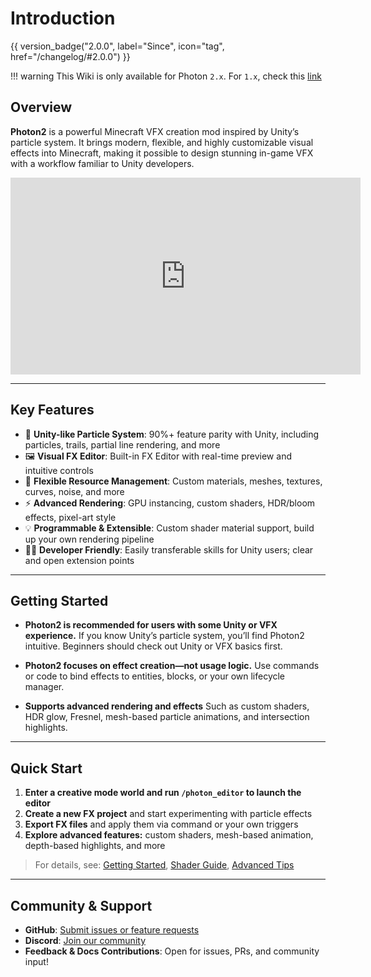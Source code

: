 # Introduction

{{ version_badge("2.0.0", label="Since", icon="tag", href="/changelog/#2.0.0") }}

!!! warning
    This Wiki is only available for Photon `2.x`. For `1.x`, check this [link](https://github.com/Low-Drag-MC/Photon/wiki)


## Overview

**Photon2** is a powerful Minecraft VFX creation mod inspired by Unity’s particle system.
It brings modern, flexible, and highly customizable visual effects into Minecraft, making it possible to design stunning in-game VFX with a workflow familiar to Unity developers.

<iframe width="560" height="315" src="https://www.youtube.com/embed/1fXFaWheYvc?si=veqThF1redsFnSHm" title="YouTube video player" frameborder="0" allow="accelerometer; autoplay; clipboard-write; encrypted-media; gyroscope; picture-in-picture; web-share" referrerpolicy="strict-origin-when-cross-origin" allowfullscreen></iframe>

---

## Key Features

* 🚀 **Unity-like Particle System**: 90%+ feature parity with Unity, including particles, trails, partial line rendering, and more
* 🖼 **Visual FX Editor**: Built-in FX Editor with real-time preview and intuitive controls
* 🧩 **Flexible Resource Management**: Custom materials, meshes, textures, curves, noise, and more
* ⚡ **Advanced Rendering**: GPU instancing, custom shaders, HDR/bloom effects, pixel-art style
* 💡 **Programmable & Extensible**: Custom shader material support, build up your own rendering pipeline
* 🧑‍💻 **Developer Friendly**: Easily transferable skills for Unity users; clear and open extension points

---

## Getting Started

* **Photon2 is recommended for users with some Unity or VFX experience.**
  If you know Unity’s particle system, you’ll find Photon2 intuitive.
  Beginners should check out Unity or VFX basics first.

* **Photon2 focuses on effect creation—not usage logic.**
  Use commands or code to bind effects to entities, blocks, or your own lifecycle manager.

* **Supports advanced rendering and effects**
  Such as custom shaders, HDR glow, Fresnel, mesh-based particle animations, and intersection highlights.

---

## Quick Start

1. **Enter a creative mode world and run `/photon_editor` to launch the editor**
2. **Create a new FX project** and start experimenting with particle effects
3. **Export FX files** and apply them via command or your own triggers
4. **Explore advanced features:** custom shaders, mesh-based animation, depth-based highlights, and more

> For details, see: [Getting Started](./getting_started.md), [Shader Guide](./shader_guide.md), [Advanced Tips](./advanced.md)

---

## Community & Support

* **GitHub**: [Submit issues or feature requests](https://github.com/Low-Drag-MC/Photon)
* **Discord**: [Join our community](https://discord.com/invite/sDdf2yD9bh)
* **Feedback & Docs Contributions**: Open for issues, PRs, and community input!
